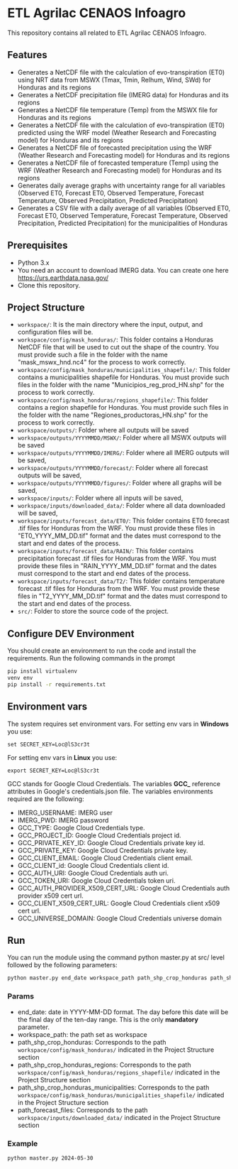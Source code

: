 # ETL Agrilac CENAOS Infoagro

This repository contains all related to ETL Agrilac CENAOS Infoagro.

## Features

- Generates a NetCDF file with the calculation of evo-transpiration (ET0) using NRT data from MSWX (Tmax, Tmin, Relhum, Wind, SWd) for Honduras and its regions
- Generates a NetCDF precipitation file (IMERG data) for Honduras and its regions
- Generates a NetCDF file temperature (Temp) from the MSWX file for Honduras and its regions
- Generates a NetCDF file with the calculation of evo-transpiration (ET0) predicted using the WRF model (Weather Research and Forecasting model) for Honduras and its regions
- Generates a NetCDF file of forecasted precipitation using the WRF (Weather Research and Forecasting model) for Honduras and its regions
- Generates a NetCDF file of forecasted temperature (Temp) using the WRF (Weather Research and Forecasting model) for Honduras and its regions
- Generates daily average graphs with uncertainty range for all variables (Observed ET0, Forecast ET0, Observed Temperature, Forecast Temperature, Observed Precipitation, Predicted Precipitation)
- Generates a CSV file with a daily average of all variables (Observed ET0, Forecast ET0, Observed Temperature, Forecast Temperature, Observed Precipitation, Predicted Precipitation) for the municipalities of Honduras

## Prerequisites

- Python 3.x
- You need an account to download IMERG data. You can create one here https://urs.earthdata.nasa.gov/
- Clone this repository.

## Project Structure

- `workspace/`: It is the main directory where the input, output, and configuration files will be.
- `workspace/config/mask_honduras/`: This folder contains a Honduras NetCDF file that will be used to cut out the shape of the country. You must provide such a file in the folder with the name "mask_mswx_hnd.nc4" for the process to work correctly.
- `workspace/config/mask_honduras/municipalities_shapefile/`: This folder contains a municipalities shapefile for Honduras. You must provide such files in the folder with the name "Municipios_reg_prod_HN.shp" for the process to work correctly.
- `workspace/config/mask_honduras/regions_shapefile/`: This folder contains a region shapefile for Honduras. You must provide such files in the folder with the name "Regiones_productoras_HN.shp" for the process to work correctly.
- `workspace/outputs/`: Folder where all outputs will be saved
- `workspace/outputs/YYYYMMDD/MSWX/`: Folder where all MSWX outputs will be saved
- `workspace/outputs/YYYYMMDD/IMERG/`: Folder where all IMERG outputs will be saved, 
- `workspace/outputs/YYYYMMDD/forecast/`: Folder where all forecast outputs will be saved, 
- `workspace/outputs/YYYYMMDD/figures/`: Folder where all graphs will be saved, 
- `workspace/inputs/`: Folder where all inputs will be saved, 
- `workspace/inputs/downloaded_data/`: Folder where all data downloaded will be saved, 
- `workspace/inputs/forecast_data/ET0/`: This folder contains ET0 forecast .tif files for Honduras from the WRF. You must provide these files in "ET0_YYYY_MM_DD.tif" format and the dates must correspond to the start and end dates of the process.
- `workspace/inputs/forecast_data/RAIN/`: This folder contains precipitation forecast .tif files for Honduras from the WRF. You must provide these files in "RAIN_YYYY_MM_DD.tif" format and the dates must correspond to the start and end dates of the process.
- `workspace/inputs/forecast_data/T2/`: This folder contains temperature forecast .tif files for Honduras from the WRF. You must provide these files in "T2_YYYY_MM_DD.tif" format and the dates must correspond to the start and end dates of the process.
- `src/`: Folder to store the source code of the project.

## Configure DEV Environment

You should create an environment to run the code and install the requirements. Run the following commands in the prompt

````bash
pip install virtualenv
venv env
pip install -r requirements.txt
````
## Environment vars
The system requires set environment vars. 
For setting env vars in **Windows** you use:

```
set SECRET_KEY=Loc@lS3cr3t

```
For setting env vars in **Linux** you use:

```
export SECRET_KEY=Loc@lS3cr3t

```
GCC stands for Google Cloud Credentials. The variables **GCC_** reference attributes in Google's credentials.json file.
The variables environments required are the following:

* IMERG_USERNAME: IMERG user
* IMERG_PWD: IMERG password
* GCC_TYPE: Google Cloud Credentials type.
* GCC_PROJECT_ID: Google Cloud Credentials project id.
* GCC_PRIVATE_KEY_ID: Google Cloud Credentials private key id.
* GCC_PRIVATE_KEY: Google Cloud Credentials private key.
* GCC_CLIENT_EMAIL: Google Cloud Credentials client email.
* GCC_CLIENT_id: Google Cloud Credentials client id.
* GCC_AUTH_URI: Google Cloud Credentials auth uri.
* GCC_TOKEN_URI: Google Cloud Credentials token uri.
* GCC_AUTH_PROVIDER_X509_CERT_URL: Google Cloud Credentials auth provider x509 cert url.
* GCC_CLIENT_X509_CERT_URL: Google Cloud Credentials client x509 cert url.
* GCC_UNIVERSE_DOMAIN: Google Cloud Credentials universe domain


## Run

You can run the module using the command python master.py at src/ level followed by the following parameters:

````bash
python master.py end_date workspace_path path_shp_crop_honduras path_shp_crop_honduras_regions path_shp_crop_honduras_municipalities path_forecast_files
````

### Params
- end_date: date in YYYY-MM-DD format. The day before this date will be the final day of the ten-day range. This is the only **mandatory** parameter.
- workspace_path: the path set as workspace 
- path_shp_crop_honduras: Corresponds to the path `workspace/config/mask_honduras/` indicated in the Project Structure section
- path_shp_crop_honduras_regions: Corresponds to the path `workspace/config/mask_honduras/regions_shapefile/` indicated in the Project Structure section
- path_shp_crop_honduras_municipalities: Corresponds to the path `workspace/config/mask_honduras/municipalities_shapefile/` indicated in the Project Structure section
- path_forecast_files: Corresponds to the path `workspace/inputs/downloaded_data/` indicated in the Project Structure section
  
### Example
````bash
python master.py 2024-05-30
````
